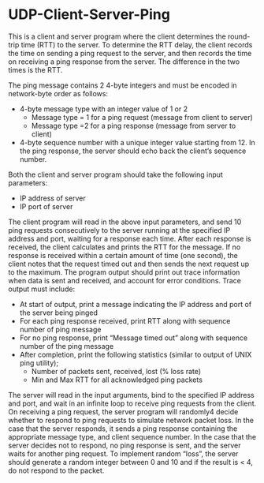 # UDP-Client-Server-Ping
This is a client and server program where the client determines the round-trip time (RTT) to the server. To determine the RTT delay, the client records the time on sending a ping request to the server, and then records the time on receiving a ping response from the server. The difference in the two times is the RTT.

The ping message contains 2 4-byte integers and must be encoded in network-byte order as follows:
- 4-byte message type with an integer value of 1 or 2
  - Message type = 1 for a ping request (message from client to server)
  - Message type =2 for a ping response (message from server to client)
- 4-byte sequence number with a unique integer value starting from 12. In the ping response, the server should echo back the client’s sequence number.

Both the client and server program should take the following input parameters:
- IP address of server
- IP port of server

The client program will read in the above input parameters, and send 10 ping requests consecutively to the server running at the specified IP address and port, waiting for a response each time. After each response is received, the client calculates and prints the RTT for the message. If no response is received within a certain amount of time (one second), the client notes that the request timed out and then sends the next request up to the maximum. The program output should print out trace information when data is sent and received, and account for error conditions. Trace output must include:
- At start of output, print a message indicating the IP address and port of the server being
pinged
- For each ping response received, print RTT along with sequence number of ping
message
- For no ping response, print “Message timed out” along with sequence number of the
ping message
- After completion, print the following statistics (similar to output of UNIX ping utility);
  - Number of packets sent, received, lost (% loss rate)
  - Min and Max RTT for all acknowledged ping packets

The server will read in the input arguments, bind to the specified IP address and port, and wait in an infinite loop to receive ping requests from the client. On receiving a ping request, the server program will randomly4 decide whether to respond to ping requests to simulate network packet loss. In the case that the server responds, it sends a ping response containing the appropriate message type, and client sequence number. In the case that the server decides not to respond, no ping response is sent, and the server waits for another ping request. To implement random “loss”, the server should generate a random integer between 0 and 10 and if the result is < 4, do not respond to the packet.


